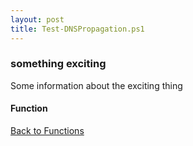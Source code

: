 ```yaml
---
layout: post
title: Test-DNSPropagation.ps1
---
```


### something exciting

Some information about the exciting thing

#### Function

<script async src="https://gist-it.appspot.com/github.com/BanterBoy/scripts-blog/blob/master/PowerShell/functions/dns/Test-DNSPropagation.ps1" crossorigin="anonymous"></script>

<a href="/menu/_pages/functions.html">Back to Functions</a>
